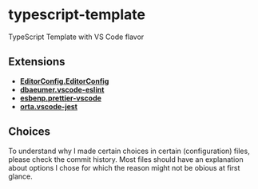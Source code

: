 # typescript-template

TypeScript Template with VS Code flavor

## Extensions

- [**EditorConfig.EditorConfig**](https://marketplace.visualstudio.com/items?itemName=EditorConfig.EditorConfig)
- [**dbaeumer.vscode-eslint**](https://marketplace.visualstudio.com/items?itemName=dbaeumer.vscode-eslint)
- [**esbenp.prettier-vscode**](https://marketplace.visualstudio.com/items?itemName=esbenp.prettier-vscode)
- [**orta.vscode-jest**](https://marketplace.visualstudio.com/items?itemName=Orta.vscode-jest)

## Choices

To understand why I made certain choices in certain (configuration) files, please check the commit history. Most files should have an explanation about options I chose for which the reason might not be obious at first glance.
